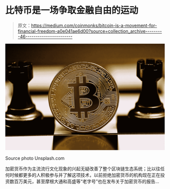 # 比特币是一场争取金融自由的运动

> 原文：<https://medium.com/coinmonks/bitcoin-is-a-movement-for-financial-freedom-a0e041ae6d00?source=collection_archive---------46----------------------->

![](img/b77f8583285a62c2716e2b3ac1a9ff51.png)

Source photo Unsplash.com

加密货币作为主流流行文化现象的兴起无疑改善了整个区块链生态系统；比以往任何时候都更多的人积极参与并了解这项技术，以前拒绝加密货币的机构现在正在投资数百万美元，甚至摩根大通和高盛等“老字号”也在发布关于加密货币的报告…